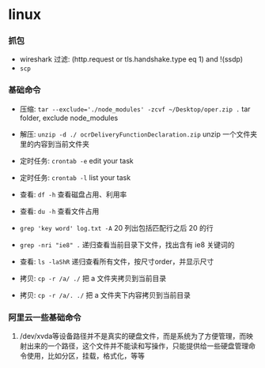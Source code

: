# linux

### 抓包

- wireshark 过滤: (http.request or tls.handshake.type eq 1) and !(ssdp) 
- `scp `

### 基础命令

- 压缩: `tar --exclude='./node_modules' -zcvf ~/Desktop/oper.zip .` tar folder, exclude node_modules
- 解压: `unzip -d ./ ocrDeliveryFunctionDeclaration.zip` unzip 一个文件夹里的内容到当前文件夹

- 定时任务: `crontab -e` edit your task
- 定时任务: `crontab -l` list your task

- 查看: `df -h`  查看磁盘占用、利用率
- 查看: `du -h` 查看文件占用
- `grep 'key word' log.txt -A` 20 列出包括匹配行之后 20 的行
- `grep -nri "ie8" .` 递归查看当前目录下文件，找出含有 ie8 关键词的
- 查看: `ls -laShR` 递归查看所有文件，按尺寸order，并显示尺寸

- 拷贝: `cp -r /a/ ./` 把 a 文件夹拷贝到当前目录
- 拷贝: `cp -r /a/. ./` 把 a 文件夹下内容拷贝到当前目录


### 阿里云一些基础命令

1. /dev/xvda等设备路径并不是真实的硬盘文件，而是系统为了方便管理，而映射出来的一个路径，这个文件并不能读和写操作，只能提供给一些硬盘管理命令使用，比如分区，挂载，格式化，等等
